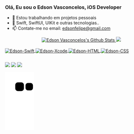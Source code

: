 ### Olá, Eu sou o Edson Vasconcelos, iOS Developer

- 🔭 Estou trabalhando em projetos pessoais
- 🌱 Swift, SwiftUI, UIKit e outras tecnologias..
- 📫 Contate-me no email: edsonfelipe@gmail.com

<div align="center">
  <a href="https://github.com/edsonfelipevasconcelos">
<!--   <img height="180em" src="https://github-readme-stats.vercel.app/api?username=edsonfelipevasconcelos&show_icons=true&theme=tokyonight&include_all_commits=true&count_private=true"/> -->
  <img height="150em" src="https://github-readme-stats.vercel.app/api?username=edsonvasconcelos&include_all_commits=true&count_private=true&show_icons=true&line_height=21&title_color=7A7ADB&icon_color=2234AE&text_color=D3D3D3&bg_color=0,000000,130F40" alt="Edson Vasconcelos's Github Stats" />
  <img height="150em" src="https://github-readme-stats.vercel.app/api/top-langs/?username=edsonfelipevasconcelos&layout=compact&langs_count=7&line_height=21&title_color=7A7ADB&icon_color=2234AE&text_color=D3D3D3&bg_color=0,000000,130F40"/>
</div>
<div style="display: inline_block"><br>
  <img align="center" alt="Edson-Swift" height="30" width="40" src="https://cdn.jsdelivr.net/gh/devicons/devicon/icons/swift/swift-original.svg">
  <img align="center" alt="Edson-Xcode" height="30" width="40" src="https://cdn.jsdelivr.net/gh/devicons/devicon/icons/xcode/xcode-original.svg">
  <img align="center" alt="Edson-HTML" height="30" width="40" src="https://cdn.jsdelivr.net/gh/devicons/devicon/icons/html5/html5-original.svg">
  <img align="center" alt="Edson-CSS" height="30" width="40" src="https://cdn.jsdelivr.net/gh/devicons/devicon/icons/css3/css3-original.svg">
</div>

  ##
 
<div> 
  <a href="https://instagram.com/edsonfelipe" target="_blank"><img src="https://img.shields.io/badge/-Instagram-%23E4405F?style=for-the-badge&logo=instagram&logoColor=white" target="_blank"></a>
  <a href = "mailto:edsonfelipe@gmail.com"><img src="https://img.shields.io/badge/-Gmail-%23333?style=for-the-badge&logo=gmail&logoColor=white" target="_blank"></a>
  <a href="https://www.linkedin.com/in/edsonfelipe" target="_blank"><img src="https://img.shields.io/badge/-LinkedIn-%230077B5?style=for-the-badge&logo=linkedin&logoColor=white" target="_blank"></a> 
 
  ![Snake animation](https://github.com/edsonfelipevasconcelos/edsonfelipevasconcelos/blob/output/github-contribution-grid-snake.svg)
 
</div>
